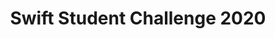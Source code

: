 ---
title: Swift Student Challenge 2020
thumbnail: images/portfolio/WWDC2020.png
service: SwiftUI, RealityKit, ARKit, SceneKit

shortDescription: 

challenge: 
solution:

---